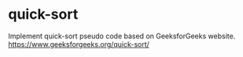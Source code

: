 # quick-sort

Implement quick-sort pseudo code based on GeeksforGeeks website.
https://www.geeksforgeeks.org/quick-sort/
